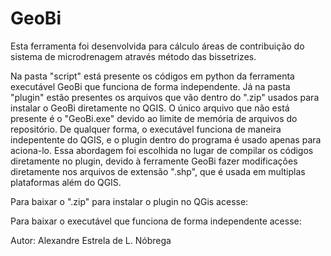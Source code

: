 # GeoBi

Esta ferramenta foi desenvolvida para cálculo áreas de contribuição do sistema de microdrenagem através método das bissetrizes.

Na pasta "script" está presente os códigos em python da ferramenta executável GeoBi que funciona de forma independente. Já na pasta "plugin" estão presentes os arquivos que vão dentro do ".zip" usados para instalar o GeoBi diretamente no QGIS. O único arquivo que não está presente é o "GeoBi.exe" devido ao limite de memória de arquivos do repositório. De qualquer forma, o executável funciona de maneira indepentente do QGIS, e o plugin dentro do programa é usado apenas para aciona-lo. Essa abordagem foi escolhida no lugar de compilar os códigos diretamente no plugin, devido à ferramente GeoBi fazer modificações diretamente nos arquivos de extensão ".shp", que é usada em multiplas plataformas além do QGIS.

Para baixar o ".zip" para instalar o plugin no QGis acesse:

Para baixar o executável que funciona de forma independente acesse:

Autor: Alexandre Estrela de L. Nóbrega
